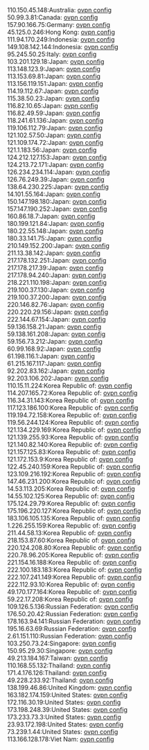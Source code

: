 110.150.45.148:Australia: [ovpn config](vpn/110_150_45_148.ovpn)  
50.99.3.81:Canada: [ovpn config](vpn/50_99_3_81.ovpn)  
157.90.166.75:Germany: [ovpn config](vpn/157_90_166_75.ovpn)  
45.125.0.246:Hong Kong: [ovpn config](vpn/45_125_0_246.ovpn)  
111.94.170.249:Indonesia: [ovpn config](vpn/111_94_170_249.ovpn)  
149.108.142.144:Indonesia: [ovpn config](vpn/149_108_142_144.ovpn)  
95.245.50.25:Italy: [ovpn config](vpn/95_245_50_25.ovpn)  
103.201.129.18:Japan: [ovpn config](vpn/103_201_129_18.ovpn)  
113.148.123.9:Japan: [ovpn config](vpn/113_148_123_9.ovpn)  
113.153.69.81:Japan: [ovpn config](vpn/113_153_69_81.ovpn)  
113.156.119.151:Japan: [ovpn config](vpn/113_156_119_151.ovpn)  
114.19.112.67:Japan: [ovpn config](vpn/114_19_112_67.ovpn)  
115.38.50.23:Japan: [ovpn config](vpn/115_38_50_23.ovpn)  
116.82.10.65:Japan: [ovpn config](vpn/116_82_10_65.ovpn)  
116.82.49.59:Japan: [ovpn config](vpn/116_82_49_59.ovpn)  
118.241.61.136:Japan: [ovpn config](vpn/118_241_61_136.ovpn)  
119.106.112.79:Japan: [ovpn config](vpn/119_106_112_79.ovpn)  
121.102.57.50:Japan: [ovpn config](vpn/121_102_57_50.ovpn)  
121.109.174.72:Japan: [ovpn config](vpn/121_109_174_72.ovpn)  
121.1.183.56:Japan: [ovpn config](vpn/121_1_183_56.ovpn)  
124.212.127.153:Japan: [ovpn config](vpn/124_212_127_153.ovpn)  
124.213.72.171:Japan: [ovpn config](vpn/124_213_72_171.ovpn)  
126.234.234.114:Japan: [ovpn config](vpn/126_234_234_114.ovpn)  
126.76.249.39:Japan: [ovpn config](vpn/126_76_249_39.ovpn)  
138.64.230.225:Japan: [ovpn config](vpn/138_64_230_225.ovpn)  
14.101.55.164:Japan: [ovpn config](vpn/14_101_55_164.ovpn)  
150.147.198.180:Japan: [ovpn config](vpn/150_147_198_180.ovpn)  
157.147.190.252:Japan: [ovpn config](vpn/157_147_190_252.ovpn)  
160.86.18.7:Japan: [ovpn config](vpn/160_86_18_7.ovpn)  
180.199.121.84:Japan: [ovpn config](vpn/180_199_121_84.ovpn)  
180.22.55.148:Japan: [ovpn config](vpn/180_22_55_148.ovpn)  
180.33.141.75:Japan: [ovpn config](vpn/180_33_141_75.ovpn)  
210.149.152.200:Japan: [ovpn config](vpn/210_149_152_200.ovpn)  
211.13.38.142:Japan: [ovpn config](vpn/211_13_38_142.ovpn)  
217.178.132.251:Japan: [ovpn config](vpn/217_178_132_251.ovpn)  
217.178.217.39:Japan: [ovpn config](vpn/217_178_217_39.ovpn)  
217.178.94.240:Japan: [ovpn config](vpn/217_178_94_240.ovpn)  
218.221.110.198:Japan: [ovpn config](vpn/218_221_110_198.ovpn)  
219.100.37.130:Japan: [ovpn config](vpn/219_100_37_130.ovpn)  
219.100.37.200:Japan: [ovpn config](vpn/219_100_37_200.ovpn)  
220.146.82.76:Japan: [ovpn config](vpn/220_146_82_76.ovpn)  
220.220.29.156:Japan: [ovpn config](vpn/220_220_29_156.ovpn)  
222.144.67.154:Japan: [ovpn config](vpn/222_144_67_154.ovpn)  
59.136.158.21:Japan: [ovpn config](vpn/59_136_158_21.ovpn)  
59.138.161.208:Japan: [ovpn config](vpn/59_138_161_208.ovpn)  
59.156.73.212:Japan: [ovpn config](vpn/59_156_73_212.ovpn)  
60.99.168.92:Japan: [ovpn config](vpn/60_99_168_92.ovpn)  
61.198.116.1:Japan: [ovpn config](vpn/61_198_116_1.ovpn)  
61.215.167.117:Japan: [ovpn config](vpn/61_215_167_117.ovpn)  
92.202.83.162:Japan: [ovpn config](vpn/92_202_83_162.ovpn)  
92.203.106.202:Japan: [ovpn config](vpn/92_203_106_202.ovpn)  
110.15.11.224:Korea Republic of: [ovpn config](vpn/110_15_11_224.ovpn)  
114.207.165.72:Korea Republic of: [ovpn config](vpn/114_207_165_72.ovpn)  
116.34.31.143:Korea Republic of: [ovpn config](vpn/116_34_31_143.ovpn)  
117.123.186.100:Korea Republic of: [ovpn config](vpn/117_123_186_100.ovpn)  
119.194.72.158:Korea Republic of: [ovpn config](vpn/119_194_72_158.ovpn)  
119.56.244.124:Korea Republic of: [ovpn config](vpn/119_56_244_124.ovpn)  
121.134.229.169:Korea Republic of: [ovpn config](vpn/121_134_229_169.ovpn)  
121.139.255.93:Korea Republic of: [ovpn config](vpn/121_139_255_93.ovpn)  
121.140.82.140:Korea Republic of: [ovpn config](vpn/121_140_82_140.ovpn)  
121.157.125.83:Korea Republic of: [ovpn config](vpn/121_157_125_83.ovpn)  
121.172.153.9:Korea Republic of: [ovpn config](vpn/121_172_153_9.ovpn)  
122.45.240.159:Korea Republic of: [ovpn config](vpn/122_45_240_159.ovpn)  
123.109.216.192:Korea Republic of: [ovpn config](vpn/123_109_216_192.ovpn)  
147.46.231.200:Korea Republic of: [ovpn config](vpn/147_46_231_200.ovpn)  
14.53.113.205:Korea Republic of: [ovpn config](vpn/14_53_113_205.ovpn)  
14.55.102.125:Korea Republic of: [ovpn config](vpn/14_55_102_125.ovpn)  
175.124.29.79:Korea Republic of: [ovpn config](vpn/175_124_29_79.ovpn)  
175.196.220.127:Korea Republic of: [ovpn config](vpn/175_196_220_127.ovpn)  
183.106.105.135:Korea Republic of: [ovpn config](vpn/183_106_105_135.ovpn)  
1.226.255.159:Korea Republic of: [ovpn config](vpn/1_226_255_159.ovpn)  
211.44.58.13:Korea Republic of: [ovpn config](vpn/211_44_58_13.ovpn)  
218.153.87.60:Korea Republic of: [ovpn config](vpn/218_153_87_60.ovpn)  
220.124.208.80:Korea Republic of: [ovpn config](vpn/220_124_208_80.ovpn)  
220.78.96.205:Korea Republic of: [ovpn config](vpn/220_78_96_205.ovpn)  
221.154.16.188:Korea Republic of: [ovpn config](vpn/221_154_16_188.ovpn)  
222.100.183.183:Korea Republic of: [ovpn config](vpn/222_100_183_183.ovpn)  
222.107.241.149:Korea Republic of: [ovpn config](vpn/222_107_241_149.ovpn)  
222.112.93.10:Korea Republic of: [ovpn config](vpn/222_112_93_10.ovpn)  
49.170.177.164:Korea Republic of: [ovpn config](vpn/49_170_177_164.ovpn)  
59.22.17.208:Korea Republic of: [ovpn config](vpn/59_22_17_208.ovpn)  
109.126.5.136:Russian Federation: [ovpn config](vpn/109_126_5_136.ovpn)  
176.50.20.42:Russian Federation: [ovpn config](vpn/176_50_20_42.ovpn)  
178.163.94.141:Russian Federation: [ovpn config](vpn/178_163_94_141.ovpn)  
195.16.63.69:Russian Federation: [ovpn config](vpn/195_16_63_69.ovpn)  
2.61.151.110:Russian Federation: [ovpn config](vpn/2_61_151_110.ovpn)  
103.250.73.24:Singapore: [ovpn config](vpn/103_250_73_24.ovpn)  
150.95.29.30:Singapore: [ovpn config](vpn/150_95_29_30.ovpn)  
49.213.184.167:Taiwan: [ovpn config](vpn/49_213_184_167.ovpn)  
110.168.55.132:Thailand: [ovpn config](vpn/110_168_55_132.ovpn)  
171.4.176.126:Thailand: [ovpn config](vpn/171_4_176_126.ovpn)  
49.228.233.92:Thailand: [ovpn config](vpn/49_228_233_92.ovpn)  
138.199.46.86:United Kingdom: [ovpn config](vpn/138_199_46_86.ovpn)  
163.182.174.159:United States: [ovpn config](vpn/163_182_174_159.ovpn)  
172.116.30.19:United States: [ovpn config](vpn/172_116_30_19.ovpn)  
173.198.248.39:United States: [ovpn config](vpn/173_198_248_39.ovpn)  
173.233.73.3:United States: [ovpn config](vpn/173_233_73_3.ovpn)  
23.93.172.198:United States: [ovpn config](vpn/23_93_172_198.ovpn)  
73.239.1.44:United States: [ovpn config](vpn/73_239_1_44.ovpn)  
113.166.128.178:Viet Nam: [ovpn config](vpn/113_166_128_178.ovpn)  
